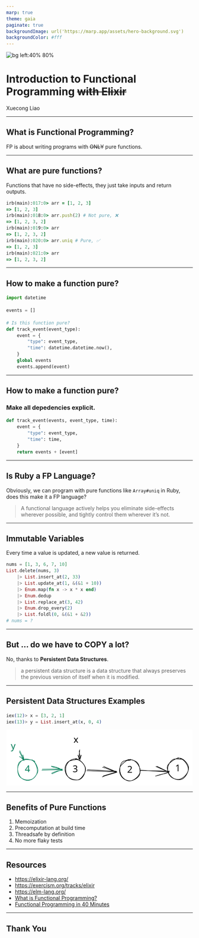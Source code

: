 ```yaml
---
marp: true
theme: gaia
paginate: true
backgroundImage: url('https://marp.app/assets/hero-background.svg')
backgroundColor: #fff
---
```


![bg left:40% 80%](https://upload.wikimedia.org/wikipedia/commons/thumb/8/8f/Orange_lambda.svg/354px-Orange_lambda.svg.png?20080430163557)

# Introduction to Functional Programming ~~with Elixir~~

Xuecong Liao

---

## What is Functional Programming?

FP is about writing programs with ~~ONLY~~ pure functions.

---

## What are pure functions?

Functions that have no side-effects, they just take inputs and return outputs.

```ruby
irb(main):017:0> arr = [1, 2, 3]
=> [1, 2, 3]
irb(main):018:0> arr.push(2) # Not pure, ❌
=> [1, 2, 3, 2]
irb(main):019:0> arr
=> [1, 2, 3, 2]
irb(main):020:0> arr.uniq # Pure, ✅
=> [1, 2, 3]
irb(main):021:0> arr
=> [1, 2, 3, 2]
```

---

## How to make a function pure?

```python
import datetime

events = []

# Is this function pure?
def track_event(event_type):
    event = {
        "type": event_type,
        "time": datetime.datetime.now(),
    }
    global events
    events.append(event)
```

---

## How to make a function pure?

### Make all depedencies explicit.

```python
def track_event(events, event_type, time):
    event = {
        "type": event_type,
        "time": time,
    }
    return events + [event]
```

---

## Is Ruby a FP Language?

Obviously, we can program with pure functions like `Array#uniq` in Ruby, does this make it a FP language?

> A functional language actively helps you eliminate side-effects wherever possible, and tightly control them wherever it’s not.

---

## Immutable Variables

Every time a value is updated, a new value is returned.

```elixir
nums = [1, 3, 6, 7, 10]
List.delete(nums, 3) 
    |> List.insert_at(2, 33) 
    |> List.update_at(1, &(&1 + 10))
    |> Enum.map(fn x -> x * x end)
    |> Enum.dedup
    |> List.replace_at(3, 42)
    |> Enum.drop_every(2)
    |> List.foldl(0, &(&1 + &2))
# nums = ?
```


---

## But ... do we have to COPY a lot?

No, thanks to **Persistent Data Structures**.

> a persistent data structure is a data structure that always preserves the previous version of itself when it is modified.

---

## Persistent Data Structures Examples

```elixir
iex(12)> x = [3, 2, 1]
iex(13)> y = List.insert_at(x, 0, 4)
```

![linked lists concatenation](https://raw.githubusercontent.com/suzaku/marp-slides/main/concat-linked-list.svg?token=GHSAT0AAAAAABRNZVT5JO3Y2NVGXMCPI7U6YQVU26A)

---

## Benefits of Pure Functions

1. Memoization
1. Precomputation at build time
1. Threadsafe by definition
1. No more flaky tests

---

## Resources

- https://elixir-lang.org/
- https://exercism.org/tracks/elixir
- https://elm-lang.org/
- [What is Functional Programming?](http://blog.jenkster.com/2015/12/what-is-functional-programming.html)
- [Functional Programming in 40 Minutes](https://www.youtube.com/watch?v=0if71HOyVjY)

---

## Thank You